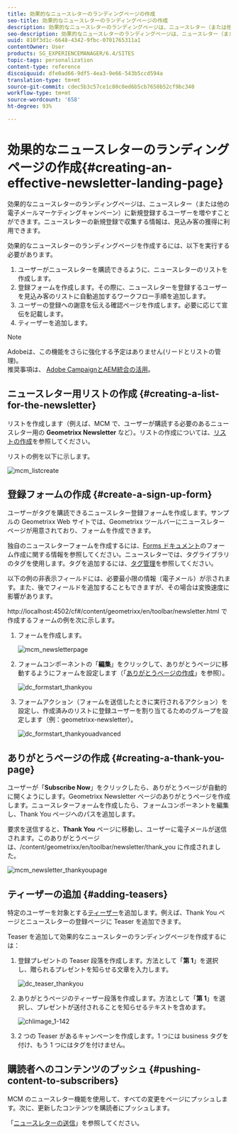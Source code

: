 ```yaml
---
title: 効果的なニュースレターのランディングページの作成
seo-title: 効果的なニュースレターのランディングページの作成
description: 効果的なニュースレターのランディングページは、ニュースレター（または他の電子メールマーケティングキャンペーン）に新規登録するユーザーを増やすことができます。ニュースレターの新規登録で収集する情報は、見込み客の獲得に利用できます。
seo-description: 効果的なニュースレターのランディングページは、ニュースレター（または他の電子メールマーケティングキャンペーン）に新規登録するユーザーを増やすことができます。ニュースレターの新規登録で収集する情報は、見込み客の獲得に利用できます。
uuid: 810f3d1c-6648-4342-9fbc-0701765311a1
contentOwner: User
products: SG_EXPERIENCEMANAGER/6.4/SITES
topic-tags: personalization
content-type: reference
discoiquuid: dfe0ad66-9df5-4ea3-9e66-543b5ccd594a
translation-type: tm+mt
source-git-commit: cdec5b3c57ce1c80c0ed6b5cb7650b52cf9bc340
workflow-type: tm+mt
source-wordcount: '658'
ht-degree: 93%

---
```



# 効果的なニュースレターのランディングページの作成{#creating-an-effective-newsletter-landing-page}

効果的なニュースレターのランディングページは、ニュースレター（または他の電子メールマーケティングキャンペーン）に新規登録するユーザーを増やすことができます。ニュースレターの新規登録で収集する情報は、見込み客の獲得に利用できます。

効果的なニュースレターのランディングページを作成するには、以下を実行する必要があります。

1. ユーザーがニュースレターを購読できるように、ニュースレターのリストを作成します。
1. 登録フォームを作成します。その際に、ニュースレターを登録するユーザーを見込み客のリストに自動追加するワークフロー手順を追加します。
1. ユーザーの登録への謝意を伝える確認ページを作成します。必要に応じて宣伝を記載します。
1. ティーザーを追加します。

>[!NOTE]
>
>Adobeは、この機能をさらに強化する予定はありません(リードとリストの管理)。\
>推奨事項は、 [Adobe CampaignとAEM統合の活用](/help/sites-administering/campaign.md)。

## ニュースレター用リストの作成 {#creating-a-list-for-the-newsletter}

リストを作成します（例えば、MCM で、ユーザーが購読する必要のあるニュースレター用の **Geometrixx Newsletter** など）。リストの作成については、[リストの作成](/help/sites-classic-ui-authoring/classic-personalization-campaigns.md#creatingnewlists)を参照してください。

リストの例を以下に示します。

![mcm_listcreate](assets/mcm_listcreate.png)

## 登録フォームの作成 {#create-a-sign-up-form}

ユーザーがタグを購読できるニュースレター登録フォームを作成します。サンプルの Geometrixx Web サイトでは、Geometrixx ツールバーにニュースレターページが用意されており、フォームを作成できます。

独自のニュースレターフォームを作成するには、[Forms ドキュメント](/help/sites-authoring/default-components.md#form)のフォーム作成に関する情報を参照してください。ニュースレターでは、タグライブラリのタグを使用します。タグを追加するには、[タグ管理](/help/sites-authoring/tags.md#tagadministration)を参照してください。

以下の例の非表示フィールドには、必要最小限の情報（電子メール）が示されます。また、後でフィールドを追加することもできますが、その場合は変換速度に影響があります。

http://localhost:4502/cf#/content/geometrixx/en/toolbar/newsletter.html で作成するフォームの例を次に示します。

1. フォームを作成します。

   ![mcm_newsletterpage](assets/mcm_newsletterpage.png)

1. フォームコンポーネントの「**編集**」をクリックして、ありがとうページに移動するようにフォームを設定します（「[ありがとうページの作成](#creating-a-thank-you-page)」を参照）。

   ![dc_formstart_thankyou](assets/dc_formstart_thankyou.png)

1. フォームアクション（フォームを送信したときに実行されるアクション）を設定し、作成済みのリストに登録ユーザーを割り当てるためのグループを設定します（例：geometrixx-newsletter）。

   ![dc_formstart_thankyouadvanced](assets/dc_formstart_thankyouadvanced.png)

## ありがとうページの作成 {#creating-a-thank-you-page}

ユーザーが「**Subscribe Now**」をクリックしたら、ありがとうページが自動的に開くようにします。Geometrixx Newsletter ページのありがとうページを作成します。ニュースレターフォームを作成したら、フォームコンポーネントを編集し、Thank You ページへのパスを追加します。

要求を送信すると、**Thank You** ページに移動し、ユーザーに電子メールが送信されます。このありがとうページは、/content/geometrixx/en/toolbar/newsletter/thank_you に作成されました。

![mcm_newsletter_thankyoupage](assets/mcm_newsletter_thankyoupage.png)

## ティーザーの追加 {#adding-teasers}

特定のユーザーを対象とする[ティーザー](/help/sites-classic-ui-authoring/classic-personalization-campaigns.md#teasers)を追加します。例えば、Thank You ページとニュースレターの登録ページに Teaser を追加できます。

Teaser を追加して効果的なニュースレターのランディングページを作成するには：

1. 登録プレゼントの Teaser 段落を作成します。方法として「**第 1**」を選択し、贈られるプレゼントを知らせる文章を入力します。

   ![dc_teaser_thankyou](assets/dc_teaser_thankyou.png)

1. ありがとうページのティーザー段落を作成します。方法として「**第 1**」を選択し、プレゼントが送付されることを知らせるテキストを含めます。

   ![chlimage_1-142](assets/chlimage_1-142.png)

1. 2 つの Teaser があるキャンペーンを作成します。1 つには business タグを付け、もう 1 つにはタグを付けません。

## 購読者へのコンテンツのプッシュ {#pushing-content-to-subscribers}

MCM のニュースレター機能を使用して、すべての変更をページにプッシュします。次に、更新したコンテンツを購読者にプッシュします。

「[ニュースレターの送信](/help/sites-classic-ui-authoring/classic-personalization-campaigns.md#newsletters)」を参照してください。
